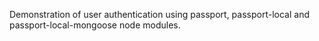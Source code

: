 Demonstration of user authentication using passport, passport-local and passport-local-mongoose node modules.
